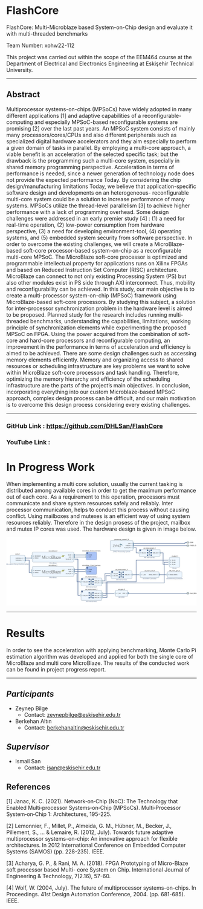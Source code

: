 # FlashCore

FlashCore: Multi-Microblaze based System-on-Chip design and evaluate it with multi-threaded benchmarks

Team Number: xohw22-112

This project was carried out within the scope of the EEM464 course at the Department of Electrical and Electronics Engineering at Eskişehir Technical University.

***

## Abstract

Multiprocessor systems-on-chips (MPSoCs) have widely adopted in many different applications [1] 
and adaptive capabilities of a reconfigurable-computing and especially MPSoC-based reconfigurable
systems are promising [2] over the last past years. An MPSoC system consists of mainly many
processors/cores/CPUs and also different peripherals such as specialized digital hardware accelerators
and they aim especially to perform a given domain of tasks in parallel. By employing a multi-core
approach, a viable benefit is an acceleration of the selected specific task; but the drawback is the
programming such a multi-core system, especially in shared memory programming perspective.
Acceleration in terms of performance is needed, since a newer generation of technology node does not
provide the expected performance Today. By considering the chip design/manufacturing limitations
Today, we believe that application-specific software design and developments on an heterogeneous-
reconfigurable multi-core system could be a solution to increase performance of many systems.
MPSoCs utilize the thread-level parallelism [3] to achieve higher performance with a lack of
programming overhead. Some design challenges were addressed in an early premier study [4] : (1) a
need for real-time operation, (2) low-power consumption from hardware perspective, (3) a need for
developing environment-tool, (4) operating systems, and (5) embedded system security from software
perspective. In order to overcome the existing challenges, we will create a MicroBlaze-based soft-core
processor-based system-on-chip as a reconfigurable multi-core MPSoC. The MicroBlaze soft-core
processor is optimized and programmable intellectual property for applications runs on Xilinx FPGAs
and based on Reduced Instruction Set Computer (RISC) architecture. MicroBlaze can connect to not
only existing Processing System (PS) but also other modules exist in PS side through AXI interconnect.
Thus, mobility and reconfigurability can be achieved.
In this study, our main objective is to create a multi-processor system-on-chip (MPSoC) framework
using MicroBlaze-based soft-core processors. By studying this subject, a solution for inter-processor
synchronization problem in the hardware level is aimed to be proposed. Planned study for the research
includes running multi-threaded benchmarks, understanding the capabilities, limitations, working
principle of synchronization elements while experimenting the proposed MPSoC on FPGA. Using the
power acquired from the combination of soft-core and hard-core processors and reconfigurable
computing, an improvement in the performance in terms of acceleration and efficiency is aimed to be
achieved. There are some design challenges such as accessing memory elements efficiently. Memory
and organizing access to shared resources or scheduling infrastructure are key problems we want to
solve within MicroBlaze soft-core processors and task handling. Therefore, optimizing the memory
hierarchy and efficiency of the scheduling infrastructure are the parts of the project’s main objectives.
In conclusion, incorporating everything into our custom Microblaze-based MPSoC approach, complex
design process can be difficult, and our main motivation is to overcome this design process considering
every existing challenges.

***

### GitHub Link : https://github.com/DHLSan/FlashCore
### YouTube Link : 

# In Progress Work
When implementing a multi core solution, usually the current tasking is distributed among available cores in order to get the maximum performance out of each core. As a requirement to this operation, processors must communicate and share system resources safely and reliably. Inter processor communication, helps to conduct this process without causing conflict. Using mailboxes and mutexes is an efficient way of using system resources reliably. Therefore in the design prosess of the project, 
mailbox and mutex IP cores was used. The hardware design is given in image below.

![Final Hardware Design](./Images/final_design.jpeg)

***

# Results
In order to see the acceleration with applying benchmarking, Monte Carlo Pi estimation algorithm was developed and applied for both the single core of MicroBlaze and multi core MicroBlaze. The results of the conducted work can be found in project progress report.

***

## **_Participants_** ##
- Zeynep Bilge
  - Contact: zeynepbilge@eskisehir.edu.tr
- Berkehan Altın
  - Contact: berkehanaltin@eskisehir.edu.tr
  
## **_Supervisor_** ##
 - Ismail San
    - Contact: isan@eskisehir.edu.tr

## References

[1] Janac, K. C. (2021). Network‐on‐Chip (NoC): The Technology that Enabled Multi‐processor
Systems‐on‐Chip (MPSoCs). Multi‐Processor System‐on‐Chip 1: Architectures, 195-225.

[2] Lemonnier, F., Millet, P., Almeida, G. M., Hübner, M., Becker, J., Pillement, S., ... & Lemaire, R.
(2012, July). Towards future adaptive multiprocessor systems-on-chip: An innovative approach for
flexible architectures. In 2012 International Conference on Embedded Computer Systems (SAMOS) (pp.
228-235). IEEE.

[3] Acharya, G. P., & Rani, M. A. (2018). FPGA Prototyping of Micro-Blaze soft processor based Multi-
core System on Chip. International Journal of Engineering & Technology, 7(2.16), 57-60.

[4] Wolf, W. (2004, July). The future of multiprocessor systems-on-chips. In Proceedings. 41st Design
Automation Conference, 2004. (pp. 681-685). IEEE.
